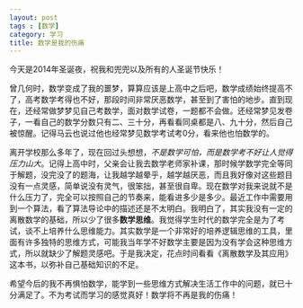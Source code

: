 ```yaml
---
layout: post
tags : [数学]
category: 学习
title: 数学是我的伤痛
---
```


今天是2014年圣诞夜，祝我和兜兜以及所有的人圣诞节快乐！

曾几何时，数学变成了我的噩梦，算算应该是上高中之后吧，数学成绩始终提高不了，高考数学考得也不好，那段时间非常厌恶数学，甚至到了害怕的地步。直到现在，还经常做梦梦见自己考数学，面对数学试卷，一题都不会做。还经常梦见发卷子，一看自己的数学分数只有二、三十分，再看看同桌都是八、九十分，然后自己被惊醒。记得马云也说过他也经常梦见数学考试考0分，看来他也怕数学的。

离开学校那么多年了，现在回过头想想，*不是数学可怕，而是数学考不好让人觉得压力山大*。记得上高中时，父亲会让我去数学老师家补课，那时候学数学完全等同于解题，没完没了的题海，让我越学越晕乎，越学越厌恶，而且我好像对这些题目没有一点灵感，简单说没有灵气，很笨拙，甚至很自卑。现在数学对我来说就不是什么压力了，完全可以按照自己的节奏来，能看进多少是多少。最近工作中需要用到一个算法，看了算法导论中的描述还是不太明白。我明白了，其实我没有一定的离散数学的基础，所以少了很多**数学思维**。我觉得学生时代的数学完全是为了考试，谈不上培养什么思维能力。其实数学是一个非常好的培养逻辑思维的工具，里面有许多独特的思维方式，可能我当年学不好数学主要是因为没有学会这种思维方式，所以就缺少了解题灵感吧。于是我决定，花点时间看看《离散数学及其应用》这本书，以弥补自己基础知识的不足。

希望今后的我不再惧怕数学，能学到一些思维方式解决生活工作中的问题，就已十分满足了。不为考试而学习的感觉真好！数学将不再是我的伤痛！